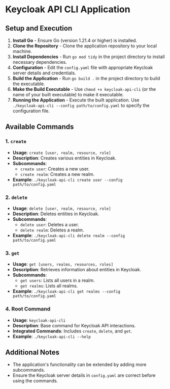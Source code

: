 # Keycloak API CLI Application

## Setup and Execution
1. **Install Go** - Ensure Go (version 1.21.4 or higher) is installed.
2. **Clone the Repository** - Clone the application repository to your local machine.
3. **Install Dependencies** - Run `go mod tidy` in the project directory to install necessary dependencies.
4. **Configuration** - Edit the `config.yaml` file with appropriate Keycloak server details and credentials.
5. **Build the Application** - Run `go build .` in the project directory to build the executable.
6. **Make the Build Executable** - Use `chmod +x keycloak-api-cli` (or the name of your built executable) to make it executable.
7. **Running the Application** - Execute the built application. Use `./keycloak-api-cli --config path/to/config.yaml` to specify the configuration file.

## Available Commands

### 1. `create`
- **Usage**: `create [user, realm, resource, role]`
- **Description**: Creates various entities in Keycloak.
- **Subcommands**:
  - `create user`: Creates a new user.
  - `create realm`: Creates a new realm.
- **Example**: `./keycloak-api-cli create user --config path/to/config.yaml`

### 2. `delete`
- **Usage**: `delete [user, realm, resource, role]`
- **Description**: Deletes entities in Keycloak.
- **Subcommands**:
  - `delete user`: Deletes a user.
  - `delete realm`: Deletes a realm.
- **Example**: `./keycloak-api-cli delete realm --config path/to/config.yaml`

### 3. `get`
- **Usage**: `get [users, realms, resources, roles]`
- **Description**: Retrieves information about entities in Keycloak.
- **Subcommands**:
  - `get users`: Lists all users in a realm.
  - `get realms`: Lists all realms.
- **Example**: `./keycloak-api-cli get realms --config path/to/config.yaml`

### 4. Root Command
- **Usage**: `keycloak-api-cli`
- **Description**: Base command for Keycloak API interactions.
- **Integrated Commands**: Includes `create`, `delete`, and `get`.
- **Example**: `./keycloak-api-cli --help`

## Additional Notes
- The application's functionality can be extended by adding more subcommands.
- Ensure the Keycloak server details in `config.yaml` are correct before using the commands.
